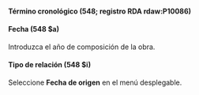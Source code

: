 #### Término cronológico (548; registro RDA rdaw:P10086)  
  

#### Fecha (548 $a)

Introduzca el año de composición de la obra.
  

#### Tipo de relación (548 $i)
Seleccione **Fecha de origen** en el menú desplegable.